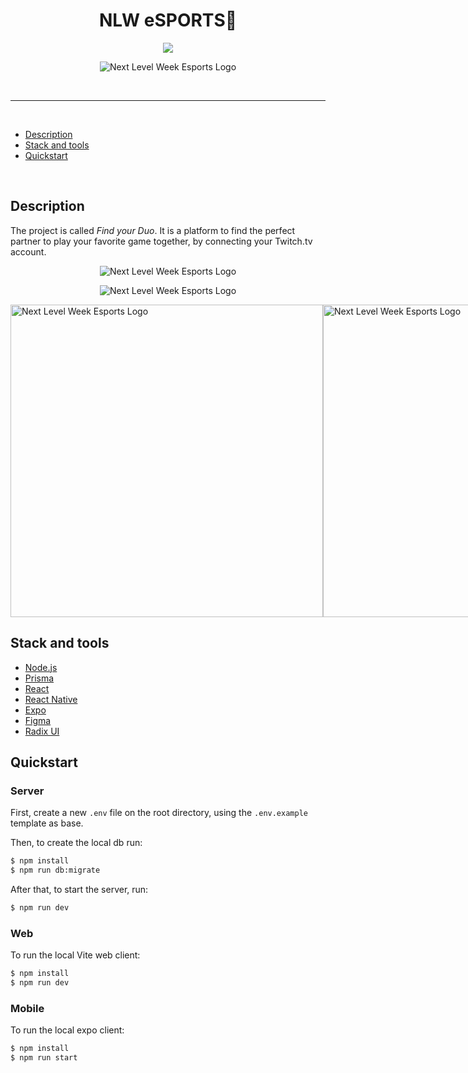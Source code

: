 <h1 align="center">
NLW eSPORTS🚀
</h1>
<p align="center">
<a target="_blank" rel="noopener noreferrer" href="https://camo.githubusercontent.com/66fe19848b26f90cf13a99b798f742a9e7809b27/68747470733a2f2f696d672e736869656c64732e696f2f62616467652f746563682d66726f6e742d2d656e642d627269676874677265656e"><img src="https://camo.githubusercontent.com/66fe19848b26f90cf13a99b798f742a9e7809b27/68747470733a2f2f696d672e736869656c64732e696f2f62616467652f746563682d66726f6e742d2d656e642d627269676874677265656e" data-canonical-src="https://img.shields.io/badge/tech-front--end-brightgreen" style="max-width:100%;"></a>

<p align="center">
<img src="https://ik.imagekit.io/atnyozbx9v/logo-nlw-esports_DYQ1u_5Oo.svg?ik-sdk-version=javascript-1.4.3&updatedAt=1663420394978" alt="Next Level Week Esports Logo"/></p>

<br>
<hr>
<br>

- [Description](#description)
- [Stack and tools](#stack-and-tools)
- [Quickstart](#quickstart)

<br>

## Description

The project is called _Find your Duo_.
It is a platform to find the perfect partner to play your favorite game together, by connecting your Twitch.tv account.

<p align="center">
<img src="https://user-images.githubusercontent.com/53629713/229826990-b27cd295-9de2-4789-81ad-ea1ed99d6962.png" alt="Next Level Week Esports Logo"/></p>
<p align="center">
<img src="https://user-images.githubusercontent.com/53629713/229827010-1192b129-23ad-4364-8403-2475c32f4e61.png" alt="Next Level Week Esports Logo"/></p>
<div style="display: flex; justify-content: space-evenly;">
<img src="https://user-images.githubusercontent.com/53629713/229831807-33db1797-67c3-4342-8966-03c627386947.jpeg
" alt="Next Level Week Esports Logo" height="500"/>
<img src="https://user-images.githubusercontent.com/53629713/229826955-f31d079e-8648-4fad-a717-e8fdacfbf70f.jpeg" alt="Next Level Week Esports Logo" height="500"/>
<img src="https://user-images.githubusercontent.com/53629713/229826852-bd0008dd-674b-4b2a-a857-f9d29e2e2dd6.jpeg" alt="Next Level Week Esports Logo"  height="500"/>
</div>

## Stack and tools

- [Node.js](https://nodejs.org/en/)
- [Prisma](https://www.prisma.io/)
- [React](https://reactjs.org/)
- [React Native](https://reactnative.dev/)
- [Expo](https://expo.dev/)
- [Figma](https://www.figma.com/)
- [Radix UI](https://www.radix-ui.com/)

## Quickstart

### Server

First, create a new `.env` file on the root directory, using the `.env.example` template as base.

Then, to create the local db run:

```sh
$ npm install
$ npm run db:migrate
```

After that, to start the server, run:

```sh
$ npm run dev
```

### Web

To run the local Vite web client:

```sh
$ npm install
$ npm run dev
```

### Mobile

To run the local expo client:

```sh
$ npm install
$ npm run start
```
